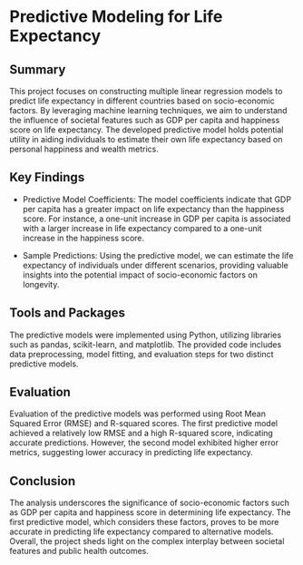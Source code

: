 # Predictive Modeling for Life Expectancy

## Summary
This project focuses on constructing multiple linear regression models to predict life expectancy in different countries based on socio-economic factors. By leveraging machine learning techniques, we aim to understand the influence of societal features such as GDP per capita and happiness score on life expectancy. The developed predictive model holds potential utility in aiding individuals to estimate their own life expectancy based on personal happiness and wealth metrics.

## Key Findings
* Predictive Model Coefficients: 
The model coefficients indicate that GDP per capita has a greater impact on life expectancy than the happiness score. For instance, a one-unit increase in GDP per capita is associated with a larger increase in life expectancy compared to a one-unit increase in the happiness score.

*  Sample Predictions: 
Using the predictive model, we can estimate the life expectancy of individuals under different scenarios, providing valuable insights into the potential impact of socio-economic factors on longevity.

## Tools and Packages
The predictive models were implemented using Python, utilizing libraries such as pandas, scikit-learn, and matplotlib. The provided code includes data preprocessing, model fitting, and evaluation steps for two distinct predictive models.

## Evaluation
Evaluation of the predictive models was performed using Root Mean Squared Error (RMSE) and R-squared scores. The first predictive model achieved a relatively low RMSE and a high R-squared score, indicating accurate predictions. However, the second model exhibited higher error metrics, suggesting lower accuracy in predicting life expectancy.

## Conclusion
The analysis underscores the significance of socio-economic factors such as GDP per capita and happiness score in determining life expectancy. The first predictive model, which considers these factors, proves to be more accurate in predicting life expectancy compared to alternative models. Overall, the project sheds light on the complex interplay between societal features and public health outcomes.
